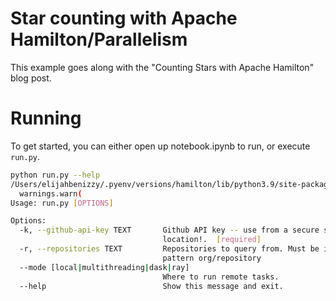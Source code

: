 # Star counting with Apache Hamilton/Parallelism

This example goes along with the "Counting Stars with Apache Hamilton" blog post.

# Running

To get started, you can either open up notebook.ipynb to run, or execute `run.py`.

```bash
python run.py --help
/Users/elijahbenizzy/.pyenv/versions/hamilton/lib/python3.9/site-packages/pyspark/pandas/__init__.py:50: UserWarning: 'PYARROW_IGNORE_TIMEZONE' environment variable was not set. It is required to set this environment variable to '1' in both driver and executor sides if you use pyarrow>=2.0.0. pandas-on-Spark will set it for you but it does not work if there is a Spark context already launched.
  warnings.warn(
Usage: run.py [OPTIONS]

Options:
  -k, --github-api-key TEXT       Github API key -- use from a secure storage
                                  location!.  [required]
  -r, --repositories TEXT         Repositories to query from. Must be in
                                  pattern org/repository
  --mode [local|multithreading|dask|ray]
                                  Where to run remote tasks.
  --help                          Show this message and exit.
```
